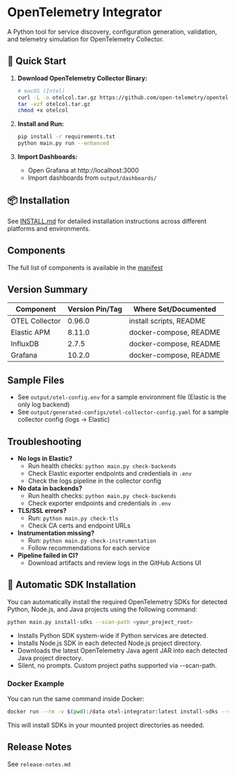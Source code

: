# OpenTelemetry Integrator

A Python tool for service discovery, configuration generation, validation, and telemetry simulation for OpenTelemetry Collector.

## 🚀 Quick Start

1. **Download OpenTelemetry Collector Binary:**
   ```bash
   # macOS (Intel)
   curl -L -o otelcol.tar.gz https://github.com/open-telemetry/opentelemetry-collector/releases/download/v0.96.0/otelcol_0.96.0_darwin_amd64.tar.gz
   tar -xzf otelcol.tar.gz
   chmod +x otelcol
   ```

2. **Install and Run:**
   ```bash
   pip install -r requirements.txt
   python main.py run --enhanced
   ```

3. **Import Dashboards:**
   - Open Grafana at http://localhost:3000
   - Import dashboards from `output/dashboards/`

## 📦 Installation

See [INSTALL.md](INSTALL.md) for detailed installation instructions across different platforms and environments.

## Components

The full list of components is available in the [manifest](manifest.yaml)

## Version Summary

| Component         | Version Pin/Tag         | Where Set/Documented         |
|-------------------|------------------------|------------------------------|
| OTEL Collector    | 0.96.0                 | install scripts, README      |
| Elastic APM       | 8.11.0                 | docker-compose, README       |
| InfluxDB          | 2.7.5                  | docker-compose, README       |
| Grafana           | 10.2.0                 | docker-compose, README       |

## Sample Files

- See `output/otel-config.env` for a sample environment file (Elastic is the only log backend)
- See `output/generated-configs/otel-collector-config.yaml` for a sample collector config (logs → Elastic)

## Troubleshooting

- **No logs in Elastic?**
  - Run health checks: `python main.py check-backends`
  - Check Elastic exporter endpoints and credentials in `.env`
  - Check the logs pipeline in the collector config
- **No data in backends?**
  - Run health checks: `python main.py check-backends`
  - Check exporter endpoints and credentials in `.env`
- **TLS/SSL errors?**
  - Run: `python main.py check-tls`
  - Check CA certs and endpoint URLs
- **Instrumentation missing?**
  - Run: `python main.py check-instrumentation`
  - Follow recommendations for each service
- **Pipeline failed in CI?**
  - Download artifacts and review logs in the GitHub Actions UI

## 🚀 Automatic SDK Installation

You can automatically install the required OpenTelemetry SDKs for detected Python, Node.js, and Java projects using the following command:

```bash
python main.py install-sdks --scan-path <your_project_root>
```
- Installs Python SDK system-wide if Python services are detected.
- Installs Node.js SDK in each detected Node.js project directory.
- Downloads the latest OpenTelemetry Java agent JAR into each detected Java project directory.
- Silent, no prompts. Custom project paths supported via --scan-path.

### Docker Example

You can run the same command inside Docker:

```bash
docker run --rm -v $(pwd):/data otel-integrator:latest install-sdks --scan-path /data
```

This will install SDKs in your mounted project directories as needed.

## Release Notes

See `release-notes.md`